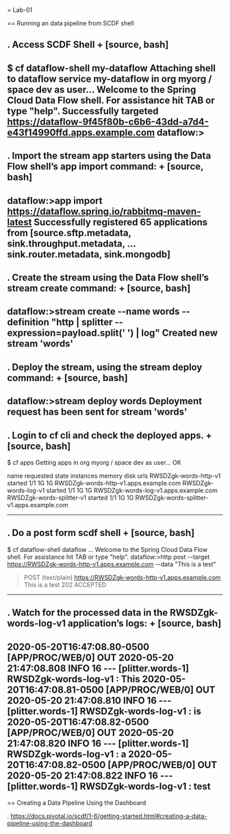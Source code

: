 = Lab-01

==  Running an data pipeline from SCDF shell

. Access SCDF Shell
+
[source, bash]
---------------------------------------------------------------------
$ cf dataflow-shell my-dataflow
Attaching shell to dataflow service my-dataflow in org myorg / space dev as user...
Welcome to the Spring Cloud Data Flow shell. For assistance hit TAB or type "help".
Successfully targeted https://dataflow-9f45f80b-c6b6-43dd-a7d4-e43f14990ffd.apps.example.com
dataflow:>
---------------------------------------------------------------------


. Import the stream app starters using the Data Flow shell’s app import command:
+
[source, bash]
---------------------------------------------------------------------
dataflow:>app import https://dataflow.spring.io/rabbitmq-maven-latest
Successfully registered 65 applications from [source.sftp.metadata,
sink.throughput.metadata, ... sink.router.metadata, sink.mongodb]
---------------------------------------------------------------------

. Create the stream using the Data Flow shell’s stream create command:
+
[source, bash]
---------------------------------------------------------------------
dataflow:>stream create --name words --definition "http | splitter --expression=payload.split(' ') | log"
Created new stream 'words'
---------------------------------------------------------------------

. Deploy the stream, using the stream deploy command:
+
[source, bash]
---------------------------------------------------------------------
dataflow:>stream deploy words
Deployment request has been sent for stream 'words'
---------------------------------------------------------------------


. Login to cf cli and check the deployed apps.
+
[source, bash]
---------------------------------------------------------------------
$ cf apps
Getting apps in org myorg / space dev as user...
OK

name                        requested state   instances   memory   disk   urls
RWSDZgk-words-http-v1       started           1/1         1G       1G     RWSDZgk-words-http-v1.apps.example.com
RWSDZgk-words-log-v1        started           1/1         1G       1G     RWSDZgk-words-log-v1.apps.example.com
RWSDZgk-words-splitter-v1   started           1/1         1G       1G     RWSDZgk-words-splitter-v1.apps.example.com

---------------------------------------------------------------------

. Do a post form scdf shell
+
[source, bash]
---------------------------------------------------------------------

$ cf dataflow-shell dataflow
...
Welcome to the Spring Cloud Data Flow shell. For assistance hit TAB or type "help".
dataflow:>http post --target https://RWSDZgk-words-http-v1.apps.example.com --data "This is a test"
> POST (text/plain) https://RWSDZgk-words-http-v1.apps.example.com This is a test
> 202 ACCEPTED
---------------------------------------------------------------------

. Watch for the processed data in the RWSDZgk-words-log-v1 application’s logs:
+
[source, bash]
---------------------------------------------------------------------
2020-05-20T16:47:08.80-0500 [APP/PROC/WEB/0] OUT 2020-05-20 21:47:08.808  INFO 16 --- [plitter.words-1] RWSDZgk-words-log-v1                     : This
2020-05-20T16:47:08.81-0500 [APP/PROC/WEB/0] OUT 2020-05-20 21:47:08.810  INFO 16 --- [plitter.words-1] RWSDZgk-words-log-v1                     : is
2020-05-20T16:47:08.82-0500 [APP/PROC/WEB/0] OUT 2020-05-20 21:47:08.820  INFO 16 --- [plitter.words-1] RWSDZgk-words-log-v1                     : a
2020-05-20T16:47:08.82-0500 [APP/PROC/WEB/0] OUT 2020-05-20 21:47:08.822  INFO 16 --- [plitter.words-1] RWSDZgk-words-log-v1                     : test
----------------------------------------------------------------------

== Creating a Data Pipeline Using the Dashboard

. https://docs.pivotal.io/scdf/1-6/getting-started.html#creating-a-data-pipeline-using-the-dashboard
